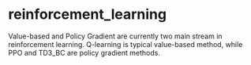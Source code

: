 # reinforcement_learning
Value-based and Policy Gradient are currently two main stream in reinforcement learning.
Q-learning is typical value-based method, while PPO and TD3_BC are policy gradient methods.
